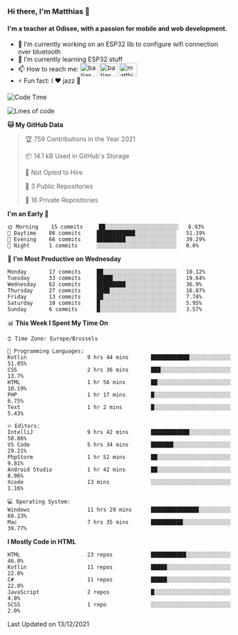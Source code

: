 ### Hi there, I'm Matthias 👋

#### I'm a teacher at Odisee, with a passion for mobile and web development.

- 🔭 I’m currently working on an ESP32 lib to configure wifi connection over bluetooth
- 🌱 I’m currently learning ESP32 stuff
- 📫 How to reach me: <a href="https://dev.to/batjas" target="_blank"><img align="center" src="https://raw.githubusercontent.com/rahuldkjain/github-profile-readme-generator/master/src/images/icons/Social/devto.svg" alt="batjas" height="30" width="40" /></a>
<a href="https://twitter.com/batjas" target="_blank"><img align="center" src="https://raw.githubusercontent.com/rahuldkjain/github-profile-readme-generator/master/src/images/icons/Social/twitter.svg" alt="batjas" height="30" width="40" /></a>
<a href="https://linkedin.com/in/matthiasdruwé" target="_blank"><img align="center" src="https://raw.githubusercontent.com/rahuldkjain/github-profile-readme-generator/master/src/images/icons/Social/linked-in-alt.svg" alt="matthiasdruwé" height="30" width="40" /></a>
- ⚡ Fun fact: I ❤ jazz 🎷


<!--START_SECTION:waka-->
![Code Time](http://img.shields.io/badge/Code%20Time-31%20hrs%2055%20mins-blue)

![Lines of code](https://img.shields.io/badge/From%20Hello%20World%20I%27ve%20Written-47%20Thousand%20lines%20of%20code-blue)

**🐱 My GitHub Data** 

> 🏆 759 Contributions in the Year 2021
 > 
> 📦 14.1 kB Used in GitHub's Storage 
 > 
> 🚫 Not Opted to Hire
 > 
> 📜 3 Public Repositories 
 > 
> 🔑 16 Private Repositories  
 > 
**I'm an Early 🐤** 

```text
🌞 Morning    15 commits     ██░░░░░░░░░░░░░░░░░░░░░░░   8.93% 
🌆 Daytime    86 commits     ████████████░░░░░░░░░░░░░   51.19% 
🌃 Evening    66 commits     █████████░░░░░░░░░░░░░░░░   39.29% 
🌙 Night      1 commits      ░░░░░░░░░░░░░░░░░░░░░░░░░   0.6%

```
📅 **I'm Most Productive on Wednesday** 

```text
Monday       17 commits     ██░░░░░░░░░░░░░░░░░░░░░░░   10.12% 
Tuesday      33 commits     █████░░░░░░░░░░░░░░░░░░░░   19.64% 
Wednesday    62 commits     █████████░░░░░░░░░░░░░░░░   36.9% 
Thursday     27 commits     ████░░░░░░░░░░░░░░░░░░░░░   16.07% 
Friday       13 commits     ██░░░░░░░░░░░░░░░░░░░░░░░   7.74% 
Saturday     10 commits     █░░░░░░░░░░░░░░░░░░░░░░░░   5.95% 
Sunday       6 commits      █░░░░░░░░░░░░░░░░░░░░░░░░   3.57%

```


📊 **This Week I Spent My Time On** 

```text
⌚︎ Time Zone: Europe/Brussels

💬 Programming Languages: 
Kotlin                   9 hrs 44 mins       ████████████░░░░░░░░░░░░░   51.05% 
CSS                      2 hrs 36 mins       ███░░░░░░░░░░░░░░░░░░░░░░   13.7% 
HTML                     1 hr 56 mins        ██░░░░░░░░░░░░░░░░░░░░░░░   10.19% 
PHP                      1 hr 17 mins        █░░░░░░░░░░░░░░░░░░░░░░░░   6.75% 
Text                     1 hr 2 mins         █░░░░░░░░░░░░░░░░░░░░░░░░   5.43%

🔥 Editors: 
IntelliJ                 9 hrs 42 mins       ████████████░░░░░░░░░░░░░   50.86% 
VS Code                  5 hrs 34 mins       ███████░░░░░░░░░░░░░░░░░░   29.21% 
PhpStorm                 1 hr 52 mins        ██░░░░░░░░░░░░░░░░░░░░░░░   9.81% 
Android Studio           1 hr 42 mins        ██░░░░░░░░░░░░░░░░░░░░░░░   8.96% 
Xcode                    13 mins             ░░░░░░░░░░░░░░░░░░░░░░░░░   1.16%

💻 Operating System: 
Windows                  11 hrs 29 mins      ███████████████░░░░░░░░░░   60.23% 
Mac                      7 hrs 35 mins       ██████████░░░░░░░░░░░░░░░   39.77%

```

**I Mostly Code in HTML** 

```text
HTML                     23 repos            ███████████░░░░░░░░░░░░░░   46.0% 
Kotlin                   11 repos            █████░░░░░░░░░░░░░░░░░░░░   22.0% 
C#                       11 repos            █████░░░░░░░░░░░░░░░░░░░░   22.0% 
JavaScript               2 repos             █░░░░░░░░░░░░░░░░░░░░░░░░   4.0% 
SCSS                     1 repo              ░░░░░░░░░░░░░░░░░░░░░░░░░   2.0%

```



 Last Updated on 13/12/2021
<!--END_SECTION:waka-->
